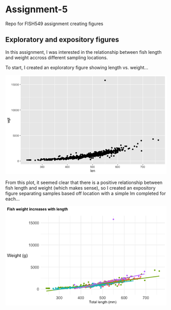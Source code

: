 # Assignment-5
Repo for FISH549 assignment creating figures

## Exploratory and expository figures

In this assignment, I was interested in the relationship between fish length and weight accross different sampling locations.

To start, I created an exploratory figure showing length vs. weight...

![image](https://github.com/zbengt/Assignment-5/blob/main/figures/exploratory.png?raw=true)

From this plot, it seemed clear that there is a positive relationship between fish length and weight (which makes sense), so I created an expository figure separating samples based off location with a simple lm completed for each...

![image](https://github.com/zbengt/Assignment-5/blob/main/figures/expository.png?raw=true)
